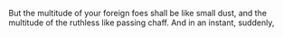 But the multitude of your foreign foes shall be like small dust, and the multitude of the ruthless like passing chaff. And in an instant, suddenly,
